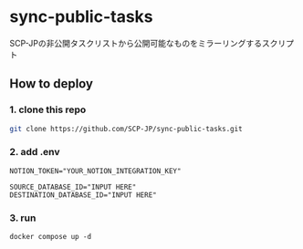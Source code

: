 # sync-public-tasks

SCP-JPの非公開タスクリストから公開可能なものをミラーリングするスクリプト

## How to deploy

### 1. clone this repo
```sh
git clone https://github.com/SCP-JP/sync-public-tasks.git
```
### 2. add .env
```
NOTION_TOKEN="YOUR_NOTION_INTEGRATION_KEY"

SOURCE_DATABASE_ID="INPUT HERE"
DESTINATION_DATABASE_ID="INPUT HERE"
```
### 3. run
```
docker compose up -d
```

